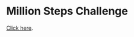 Million Steps Challenge
==========

[Click here](https://mpuening.github.io/million-steps-challenge/index.html).

